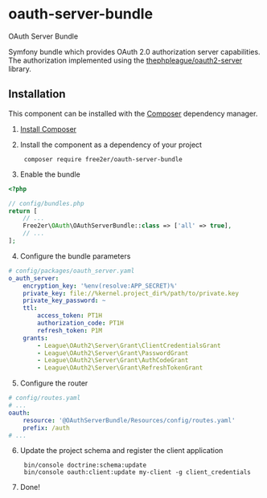 # oauth-server-bundle
OAuth Server Bundle

Symfony bundle which provides OAuth 2.0 authorization server capabilities. The authorization implemented using the [thephpleague/oauth2-server](https://github.com/thephpleague/oauth2-server) library.

## Installation
This component can be installed with the [Composer](https://getcomposer.org/) dependency manager.

1. [Install Composer](https://getcomposer.org/doc/00-intro.md)

2. Install the component as a dependency of your project

        composer require free2er/oauth-server-bundle

3. Enable the bundle

```php
<?php

// config/bundles.php
return [
    // ...
    Free2er\OAuth\OAuthServerBundle::class => ['all' => true],
    // ...
];
```

4. Configure the bundle parameters

```yml
# config/packages/oauth_server.yaml
o_auth_server:
    encryption_key: '%env(resolve:APP_SECRET)%'
    private_key: file://%kernel.project_dir%/path/to/private.key
    private_key_password: ~ 
    ttl:
        access_token: PT1H
        authorization_code: PT1H
        refresh_token: P1M
    grants:
        - League\OAuth2\Server\Grant\ClientCredentialsGrant
        - League\OAuth2\Server\Grant\PasswordGrant
        - League\OAuth2\Server\Grant\AuthCodeGrant
        - League\OAuth2\Server\Grant\RefreshTokenGrant
```

5. Configure the router

```yml
# config/routes.yaml
# ...
oauth:
    resource: '@OAuthServerBundle/Resources/config/routes.yaml'
    prefix: /auth
# ...
```

6. Update the project schema and register the client application

        bin/console doctrine:schema:update
        bin/console oauth:client:update my-client -g client_credentials

7. Done!

